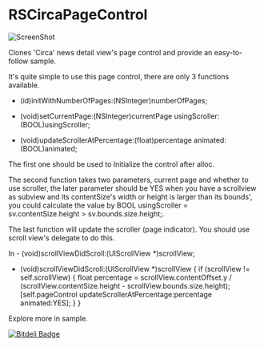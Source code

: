 RSCircaPageControl
==================

![ScreenShot](https://s3.amazonaws.com/cocoacontrols_production/uploads/control_image/image/1815/iOS_Simulator_Screen_shot_Sep_9__2013_10.52.52_AM.png)

Clones 'Circa' news detail view's page control and provide an easy-to-follow sample.

It's quite simple to use this page control, there are only 3 functions available.

- (id)initWithNumberOfPages:(NSInteger)numberOfPages;

- (void)setCurrentPage:(NSInteger)currentPage usingScroller:(BOOL)usingScroller;

- (void)updateScrollerAtPercentage:(float)percentage animated:(BOOL)animated;

The first one should be used to Initialize the control after alloc.

The second function takes two parameters, current page and whether to use scroller, the later parameter should be YES when you have a scrollview as subview and its contentSize's width or height is larger than its bounds', you could calculate the value by BOOL usingScroller = sv.contentSize.height > sv.bounds.size.height;.

The last function will update the scroller (page indicator). You should use scroll view's delegate to do this.

In - (void)scrollViewDidScroll:(UIScrollView *)scrollView;

- (void)scrollViewDidScroll:(UIScrollView *)scrollView
{
    if (scrollView != self.scrollView) {
        float percentage = scrollView.contentOffset.y / (scrollView.contentSize.height - scrollView.bounds.size.height);
        [self.pageControl updateScrollerAtPercentage:percentage animated:YES];
    }
}

Explore more in sample.


[![Bitdeli Badge](https://d2weczhvl823v0.cloudfront.net/yeahdongcn/rscircapagecontrol/trend.png)](https://bitdeli.com/free "Bitdeli Badge")

